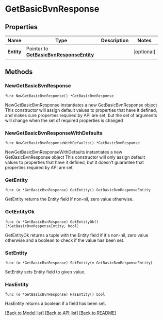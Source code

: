 # GetBasicBvnResponse

## Properties

Name | Type | Description | Notes
------------ | ------------- | ------------- | -------------
**Entity** | Pointer to [**GetBasicBvnResponseEntity**](GetBasicBvnResponseEntity.md) |  | [optional] 

## Methods

### NewGetBasicBvnResponse

`func NewGetBasicBvnResponse() *GetBasicBvnResponse`

NewGetBasicBvnResponse instantiates a new GetBasicBvnResponse object
This constructor will assign default values to properties that have it defined,
and makes sure properties required by API are set, but the set of arguments
will change when the set of required properties is changed

### NewGetBasicBvnResponseWithDefaults

`func NewGetBasicBvnResponseWithDefaults() *GetBasicBvnResponse`

NewGetBasicBvnResponseWithDefaults instantiates a new GetBasicBvnResponse object
This constructor will only assign default values to properties that have it defined,
but it doesn't guarantee that properties required by API are set

### GetEntity

`func (o *GetBasicBvnResponse) GetEntity() GetBasicBvnResponseEntity`

GetEntity returns the Entity field if non-nil, zero value otherwise.

### GetEntityOk

`func (o *GetBasicBvnResponse) GetEntityOk() (*GetBasicBvnResponseEntity, bool)`

GetEntityOk returns a tuple with the Entity field if it's non-nil, zero value otherwise
and a boolean to check if the value has been set.

### SetEntity

`func (o *GetBasicBvnResponse) SetEntity(v GetBasicBvnResponseEntity)`

SetEntity sets Entity field to given value.

### HasEntity

`func (o *GetBasicBvnResponse) HasEntity() bool`

HasEntity returns a boolean if a field has been set.


[[Back to Model list]](../README.md#documentation-for-models) [[Back to API list]](../README.md#documentation-for-api-endpoints) [[Back to README]](../README.md)


